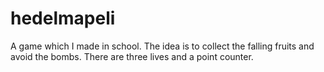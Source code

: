 # hedelmapeli
A game which I made in school. The idea is to collect the falling fruits and avoid the bombs. There are three lives and a point counter.
